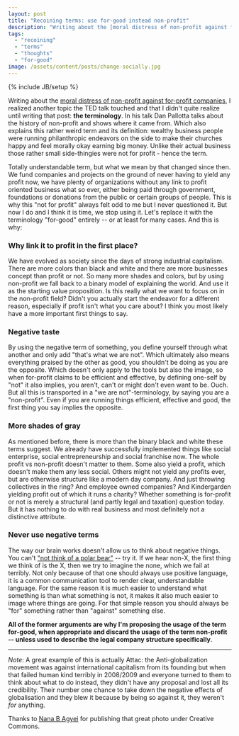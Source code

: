 ```yaml
---
layout: post
title: "Recoining terms: use for-good instead non-profit"
description: "Writing about the [moral distress of non-profit against for-profit companies](/2013/11/06/fighting-unfair-to-even-out), I realized another topic the TED talk touched and that I didn't quite realize until writing that post: **the terminology**. In his talk Dan Pallotta talks about the history of non-profit and shows where it came from. Which also explains this rather weird term and its definition: wealthy business people were running philanthropic endeavors on the side to make their churches happy and feel morally okay earning big money. Unlike their actual business those rather small side-thingies were not for profit - hence the term. "
tags:
  - "recoining"
  - "terms"
  - "thoughts"
  - "for-good"
image: /assets/content/posts/change-socially.jpg
---
```

{% include JB/setup %}

Writing about the [moral distress of non-profit against for-profit companies](/2013/11/06/fighting-unfair-to-even-out), I realized another topic the TED talk touched and that I didn't quite realize until writing that post: **the terminology**. In his talk Dan Pallotta talks about the history of non-profit and shows where it came from. Which also explains this rather weird term and its definition: wealthy business people were running philanthropic endeavors on the side to make their churches happy and feel morally okay earning big money. Unlike their actual business those rather small side-thingies were not for profit - hence the term. 


Totally understandable term, but what we mean by that changed since then. We fund companies and projects on the ground of never having to yield any profit now, we have plenty of organizations without any link to profit oriented business what so ever, either being paid through government, foundations or donations from the public or certain groups of people. This is why this "not for profit" always felt odd to me but I never questioned it. But now I do and I think it is time, we stop using it. Let's replace it with the terminology "for-good" entirely -- or at least for many cases. And this is why:


### Why link it to profit in the first place?

We have evolved as society since the days of strong industrial capitalism. There are more colors than black and white and there are more businesses concept than profit or not. So many more shades and colors, but by using non-profit we fall back to a binary model of explaining the world. And use it as the starting value proposition. Is this really what we want to focus on in the non-profit field? Didn't you actually start the endeavor for a different reason, especially if profit isn't what you care about? I think you most likely have a more important first things to say.


### Negative taste

By using the negative term of something, you define yourself through what another and only add "that's what we are not". Which ultimately also means everything praised by the other as good, you shouldn't be doing as you are the opposite. Which doesn't only apply to the tools but also the image, so when for-profit claims to be efficient and effective, by defining one-self by "not" it also implies, you aren't, can't or might don't even want to be. Ouch. But all this is transported in a "we are not"-terminology, by saying you are a "non-profit". Even if you are running things efficient, effective and good, the first thing you say implies the opposite. 

### More shades of gray

As mentioned before, there is more than the binary black and white these terms suggest. We already have successfully implemented things like social enterprise, social entrepreneurship and social franchise now. The whole profit vs non-profit doesn't matter to them. Some also yield a profit, which doesn't make them any less social. Others might not yield any profits ever, but are otherwise structure like a modern day company. And just throwing collectives in the ring? And employee owned companies? And Kindergarden yielding profit out of which it runs a charity? Whether something is for-profit or not is merely a structural (and partly legal and taxation) question today. But it has nothing to do with real business and most definitely not a distinctive attribute.


### Never use negative terms

The way our brain works doesn't allow us to think about negative things. You can't ["not think of a polar bear"](http://www.thenational.ae/news/uae-news/science/try-not-to-think-about-freud-or-polar-bears) -- try it. If we hear non-X, the first thing we think of is the X, then we try to imagine the none, which we fail at terribly. Not only because of that one should always use positive language, it is a common communication tool to render clear, understandable language. For the same reason it is much easier to understand what something is than what something is not, it makes it also much easier to image where things are going. For that simple reason you should always be "for" something rather than "against" something else.

**All of the former arguments are why I'm proposing the usage of the term for-good, when appropriate and discard the usage of the term non-profit -- unless used to describe the legal company structure specifically**.

---

*Note*: A great example of this is actually Attac: the Anti-globalization movement was against international capitalism from its founding but when that failed human kind terribly in 2008/2009 and everyone turned to them to think about what to do instead, they didn't have any proposal and lost all its credibility. Their number one chance to take down the negative effects of globalisation and they blew it because by being so against it, they weren't _for_ anything. 

Thanks to [Nana B Agyei](http://www.flickr.com/photos/nanagyei/6636632951/) for publishing that great photo under Creative Commons.



